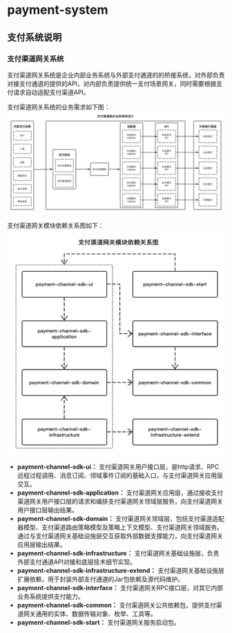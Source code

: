 # payment-system

## 支付系统说明

### 支付渠道网关系统

支付渠道网关系统是企业内部业务系统与外部支付通道的的桥接系统，对外部负责对接支付通道的提供的API，对内部负责提供统一支付场景网关，同时需要根据支付请求自动适配支付渠道API。

支付渠道网关系统的业务需求如下图：
![支付渠道网关业务架构设计](./docs/images/payment-channel-gateway-business.png)

支付渠道网关模块依赖关系图如下：<br />
![支付渠道网关模块依赖关系图](./docs/images/payment-channel-gateway-module-ralation.png)

- **payment-channel-sdk-ui：** 支付渠道网关用户接口层，是http请求、RPC远程过程调用、消息订阅、领域事件订阅的基础入口，与支付渠道网关应用层交互。
- **payment-channel-sdk-application：** 支付渠道网关应用层，通过接收支付渠道网关用户接口层的请求和编排支付渠道网关领域层服务，向支付渠道网关用户接口层输出结果。
- **payment-channel-sdk-domain：** 支付渠道网关领域层，包括支付渠道适配器模型、支付渠道路由策略模型及策略上下文模型、支付渠道网关领域服务。通过与支付渠道网关基础设施层交互获取外部数据支撑能力，向支付渠道网关应用层输出结果。
- **payment-channel-sdk-infrastructure：** 支付渠道网关基础设施层，负责外部支付通道API对接和底层技术细节实现。
- **payment-channel-sdk-infrastructure-extend：** 支付渠道网关基础设施层扩展依赖，用于封装外部支付通道的Jar包依赖及源代码维护。
- **payment-channel-sdk-interface：** 支付渠道网关RPC接口层，对其它内部业务系统提供支付能力。
- **payment-channel-sdk-common：** 支付渠道网关公共依赖包，提供支付渠道网关通用的实体、数据传输对象、枚举、工具等。
- **payment-channel-sdk-start：** 支付渠道网关服务启动包。


